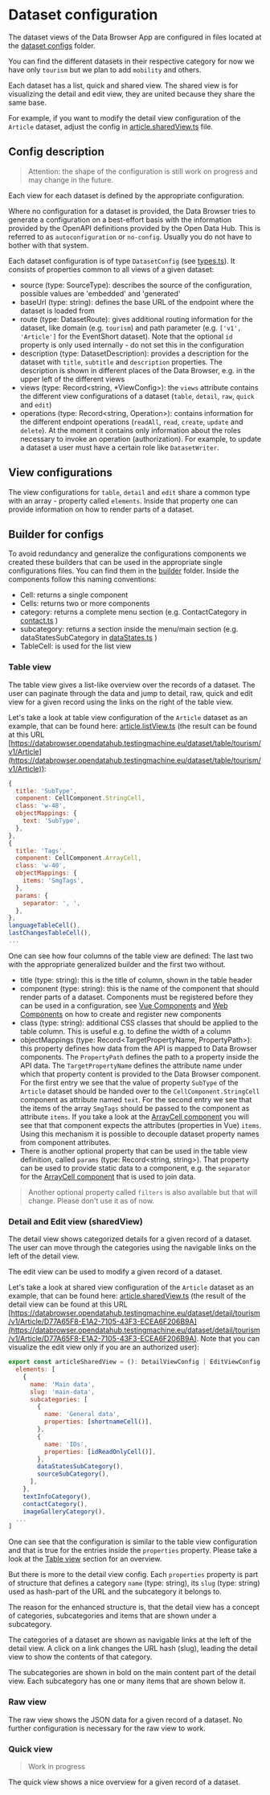 <!--
SPDX-FileCopyrightText: NOI Techpark <digital@noi.bz.it>

SPDX-License-Identifier: CC0-1.0
-->

# Dataset configuration

The dataset views of the Data Browser App are configured in files located at the [dataset configs](../../databrowser/src/config) folder.

You can find the different datasets in their respective category for now we have only `tourism` but we plan to add `mobility` and others.

Each dataset has a list, quick and shared view. The shared view is for visualizing the detail and edit view, they are united because they share the same base.

For example, if you want to modify the detail view configuration of the `Article` dataset, adjust the config in [article.sharedView.ts](../../databrowser/src/config/tourism/article/article.sharedlView.ts) file.

## Config description

> Attention: the shape of the configuration is still work on progress and may change in the future.

Each view for each dataset is defined by the appropriate configuration.

Where no configuration for a dataset is provided, the Data Browser tries to generate a configuration on a best-effort basis with the information provided by the OpenAPI definitions provided by the Open Data Hub. This is referred to as `autoconfiguration` or `no-config`. Usually you do not have to bother with that system.

Each dataset configuration is of type `DatasetConfig` (see [types.ts](../../databrowser/src/domain/datasetConfig/types.ts)). It consists of properties common to all views of a given dataset:

- source (type: SourceType): describes the source of the configuration, possible values are 'embedded' and 'generated'
- baseUrl (type: string): defines the base URL of the endpoint where the dataset is loaded from
- route (type: DatasetRoute): gives additional routing information for the dataset, like domain (e.g. `tourism`) and path parameter (e.g. `['v1', 'Article']` for the EventShort dataset). Note that the optional `id` property is only used internally - do not set this in the configuration
- description (type: DatasetDescription): provides a description for the dataset with `title`, `subtitle` and `description` properties. The description is shown in different places of the Data Browser, e.g. in the upper left of the different views
- views (type: Record<string, \*ViewConfig>): the `views` attribute contains the different view configurations of a dataset (`table`, `detail`, `raw`, `quick` and `edit`)
- operations (type: Record<string, Operation>): contains information for the different endpoint operations (`readAll`, `read`, `create`, `update` and `delete`). At the moment it contains only information about the roles necessary to invoke an operation (authorization). For example, to update a dataset a user must have a certain role like `DatasetWriter`.

## View configurations

The view configurations for `table`, `detail` and `edit` share a common type with an array - property called `elements`. Inside that property one can provide information on how to render parts of a dataset.

## Builder for configs

To avoid redundancy and generalize the configurations components we created these builders that can be used in the appropriate single configurations files.
You can find them in the [builder](../../databrowser/src/config/builder/tourism/) folder.
Inside the components follow this naming conventions:

- Cell: returns a single component
- Cells: returns two or more components
- category: returns a complete menu section (e.g. ContactCategory in [contact.ts](../../databrowser/src/config/builder/tourism/contact.ts) )
- subcategory: returns a section inside the menu/main section (e.g. dataStatesSubCategory in [dataStates.ts](../../databrowser/src/config/builder/tourism/dataStates.ts) )
- TableCell: is used for the list view

### Table view

The table view gives a list-like overview over the records of a dataset. The user can paginate through the data and jump to detail, raw, quick and edit view for a given record using the links on the right of the table view.

Let's take a look at table view configuration of the `Article` dataset as an example, that can be found here: [article.listView.ts](../../databrowser/src/config/tourism/article/article.listView.ts) (the result can be found at this URL [https://databrowser.opendatahub.testingmachine.eu/dataset/table/tourism/v1/Article](https://databrowser.opendatahub.testingmachine.eu/dataset/table/tourism/v1/Article)):

```javascript
{
  title: 'SubType',
  component: CellComponent.StringCell,
  class: 'w-48',
  objectMappings: {
    text: 'SubType',
  },
},
{
  title: 'Tags',
  component: CellComponent.ArrayCell,
  class: 'w-40',
  objectMappings: {
    items: 'SmgTags',
  },
  params: {
    separator: ', ',
  },
},
languageTableCell(),
lastChangesTableCell(),
...
```

One can see how four columns of the table view are defined:
The last two with the appropriate generalized builder and the first two without.

- title (type: string): this is the title of column, shown in the table header
- component (type: string): this is the name of the component that should render parts of a dataset. Components must be registered before they can be used in a configuration, see [Vue Components](./vue-components.md) and [Web Components](./web-components.md) on how to create and register new components
- class (type: string): additional CSS classes that should be applied to the table column. This is useful e.g. to define the width of a column
- objectMappings (type: Record<TargetPropertyName, PropertyPath>): this property defines how data from the API is mapped to Data Browser components. The `PropertyPath` defines the path to a property inside the API data. The `TargetPropertyName` defines the attribute name under which that property content is provided to the Data Browser component. For the first entry we see that the value of property `SubType` of the `Article` dataset should be handed over to the `CellComponent.StringCell` component as attribute named `text`.
  For the second entry we see that the items of the array `SmgTags` should be passed to the component as attribute `items`. If you take a look at the [ArrayCell component](../../databrowser/src/domain/cellComponents/components/cells/arrayCell/ArrayCell.vue) you will see that that component expects the attributes (properties in Vue) `items`. Using this mechanism it is possible to decouple dataset property names from component attributes.
- There is another optional property that can be used in the table view definition, called `params` (type: Record<string, string>). That property can be used to provide static data to a component, e.g. the `separator` for the [ArrayCell component](../../databrowser/src/domain/cellComponents/components/cells/arrayCell/ArrayCell.vue) that is used to join data.

> Another optional property called `filters` is also available but that will change. Please don't use it as of now.

### Detail and Edit view (sharedView)

The detail view shows categorized details for a given record of a dataset. The user can move through the categories using the navigable links on the left of the detail view.

The edit view can be used to modify a given record of a dataset.

Let's take a look at shared view configuration of the `Article` dataset as an example, that can be found here: [article.sharedView.ts](../../databrowser/src/config/tourism/article/article.sharedView.ts) (the result of the detail view can be found at this URL [https://databrowser.opendatahub.testingmachine.eu/dataset/detail/tourism/v1/Article/D77A65F8-E1A2-7105-43F3-ECEA6F206B9A](https://databrowser.opendatahub.testingmachine.eu/dataset/detail/tourism/v1/Article/D77A65F8-E1A2-7105-43F3-ECEA6F206B9A). Note that you can visualize the edit view only if you are an authorized user):

```javascript
export const articleSharedView = (): DetailViewConfig | EditViewConfig => ({
  elements: [
    {
      name: 'Main data',
      slug: 'main-data',
      subcategories: [
        {
          name: 'General data',
          properties: [shortnameCell()],
        },
        {
          name: 'IDs',
          properties: [idReadOnlyCell()],
        },
        dataStatesSubCategory(),
        sourceSubCategory(),
      ],
    },
    textInfoCategory(),
    contactCategory(),
    imageGalleryCategory(),
  ...
]
```

One can see that the configuration is similar to the table view configuration and that is true for the entries inside the `properties` property. Please take a look at the [Table view](#table-view) section for an overview.

But there is more to the detail view config. Each `properties` property is part of structure that defines a category `name` (type: string), its `slug` (type: string) used as hash-part of the URL and the subcategory it belongs to.

The reason for the enhanced structure is, that the detail view has a concept of categories, subcategories and items that are shown under a subcategory.

The categories of a dataset are shown as navigable links at the left of the detail view. A click on a link changes the URL hash (slug), leading the detail view to show the contents of that category.

The subcategories are shown in bold on the main content part of the detail view. Each subcategory has one or many items that are shown below it.

### Raw view

The raw view shows the JSON data for a given record of a dataset. No further configuration is necessary for the raw view to work.

### Quick view

> Work in progress

The quick view shows a nice overview for a given record of a dataset.
